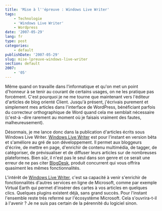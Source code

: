 ```yaml
---
title: 'Mise à l''épreuve : Windows Live Writer'
tags:
    - Technologie
    - 'Windows Live Writer'
    - Wordpress
date: '2007-05-29'
lang: fr
type: post
categories:
    - default
publishDate: '2007-05-29'
slug: mise-lpreuve-windows-live-writer
section: default
2007:
    - '05'
---
```


Même quand on travaille dans l'informatique et qu'on met un point d'honneur à se tenir au courant de certains usages, on ne les pratique pas forcément. C'est pourquoi je ne me tourne que maintenant vers l'éditeur d'articles de blog orienté Client. Jusqu'à présent, j'écrivais purement et simplement mes articles dans l'interface de WordPress, bénéficiant parfois du correcteur orthographique de Word quand cela me semblait nécessaire (c'est-à -dire rarement au moment où je faisais vraiment des fautes, malheureusement).

Désormais, je me lance donc dans la publication d'articles écrits sous Windows Live Writer. [Windows Live Writer](http://windows.microsoft.com:80/en-us/windows-live/essentials) est pour l'instant en version bêta et s'améliore au gré de son développement. Il permet aux bloggeurs d'écrire, de mettre en page, d'enrichir de contenu multimédia, de tagger, de catégoriser, de prévisualiser et de diffuser leurs articles sur de nombreuses plateformes. Bien sûr, il n'est pas le seul dans son genre et ce serait une erreur de ne pas citer [BlogDesk](http://www.blogdesk.org/de/index.htm), produit concurrent qui vous offrira quasiment les mêmes fonctionnalités.

L'intérêt de [Windows Live Writer](http://windows.microsoft.com:80/en-us/windows-live/essentials), c'est sa capacité à venir s'enrichir de fonctionnalités d'autres services en ligne de Microsoft, comme par exemple Virtual Earth qui permet d'insérer des cartes à vos articles en quelques clics. Quelques plugins existent déjà, sans grand succès. Pour l'instant l'ensemble reste très refermé sur l'écosystème Microsoft. Cela s'ouvrira-t-il à l'avenir ? Je ne suis pas certain de la pérennité du logiciel sinon.